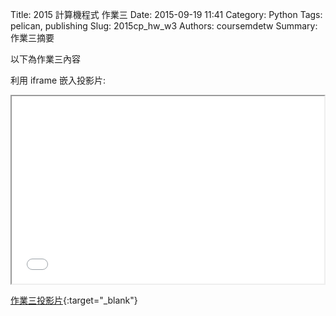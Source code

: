 Title: 2015 計算機程式 作業三
Date: 2015-09-19 11:41
Category: Python
Tags: pelican, publishing
Slug: 2015cp_hw_w3
Authors: coursemdetw
Summary: 作業三摘要

以下為作業三內容

利用 iframe 嵌入投影片:

<iframe src="40423218_cp_w3_p.html" width="500" height="300"></iframe>

[作業三投影片](40423218_cp_w3_p.html){:target="_blank"}
